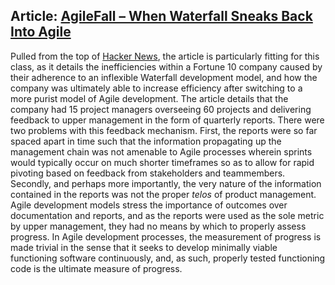 ## Article: [AgileFall – When Waterfall Sneaks Back Into Agile](https://steveblank.com/2019/09/17/agilefall-when-waterfall-sneaks-back-into-agile/)

Pulled from the top of [Hacker News](https://news.ycombinator.com/news), the article is particularly fitting for this class, as it details the inefficiencies within a Fortune 10 company caused by their adherence to an inflexible Waterfall development model, and how the company was ultimately able to increase efficiency after switching to a more purist model of Agile development. The article details that the company had 15 project managers overseeing 60 projects and delivering feedback to upper management in the form of quarterly reports. There were two problems with this feedback mechanism. First, the reports were so far spaced apart in time such that the information propagating up the management chain was not amenable to Agile processes wherein sprints would typically occur on much shorter timeframes so as to allow for rapid pivoting based on feedback from stakeholders and teammembers. Secondly, and perhaps more importantly, the very nature of the information contained in the reports was not the proper *telos* of product management. Agile development models stress the importance of outcomes over documentation and reports, and as the reports were used as the sole metric by upper management, they had no means by which to properly assess progress. In Agile development processes, the measurement of progress is made trivial in the sense that it seeks to develop minimally viable functioning software continuously, and, as such, properly tested functioning code is the ultimate measure of progress. 


